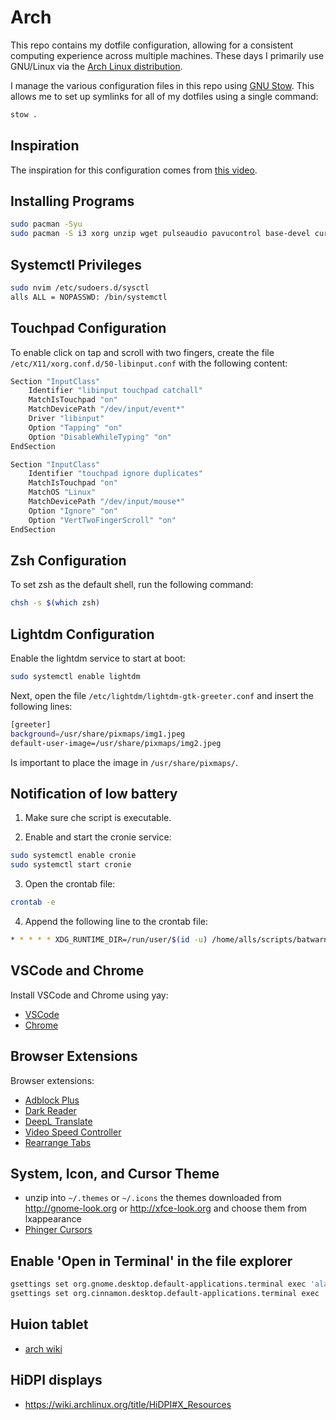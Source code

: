 # Arch

This repo contains my dotfile configuration, allowing for a consistent computing experience across multiple machines.
These days I primarily use GNU/Linux via the [Arch Linux distribution](https://archlinux.org).

I manage the various configuration files in this repo using [GNU Stow](https://www.gnu.org/software/stow/).  This allows me to set up symlinks for all of my dotfiles using a single command:

```bash
stow .
```

## Inspiration

The inspiration for this configuration comes from [this video](https://www.youtube.com/watch?v=y6XCebnB9gs).

## Installing Programs

```bash
sudo pacman -Syu
sudo pacman -S i3 xorg unzip wget pulseaudio pavucontrol base-devel curl nemo flameshot lightdm lightdm-gtk-greeter telegram-desktop gnu-free-fonts ttf-font-awesome ttf-jetbrains-mono-nerd ttf-liberation noto-fonts-emoji firefox lxappearance zsh eog evince vlc bat xclip brightnessctl playerctl nitrogen alsa-utils xournalpp blueman neovim cronie dunst eza man-db git fastfetch dmenu stow arandr network-manager-applet
```

## Systemctl Privileges

```bash
sudo nvim /etc/sudoers.d/sysctl
alls ALL = NOPASSWD: /bin/systemctl
```

## Touchpad Configuration
To enable click on tap and scroll with two fingers, create the file
`/etc/X11/xorg.conf.d/50-libinput.conf` with the following content:

```bash
Section "InputClass"
    Identifier "libinput touchpad catchall"
    MatchIsTouchpad "on"
    MatchDevicePath "/dev/input/event*"
    Driver "libinput"
    Option "Tapping" "on"
    Option "DisableWhileTyping" "on"
EndSection

Section "InputClass"
    Identifier "touchpad ignore duplicates"
    MatchIsTouchpad "on"
    MatchOS "Linux"
    MatchDevicePath "/dev/input/mouse*"
    Option "Ignore" "on"
    Option "VertTwoFingerScroll" "on"
EndSection
```

## Zsh Configuration
To set zsh as the default shell, run the following command:
```bash
chsh -s $(which zsh)
```

## Lightdm Configuration

Enable the lightdm service to start at boot:
```bash
sudo systemctl enable lightdm
```

Next, open the file `/etc/lightdm/lightdm-gtk-greeter.conf` and insert the following lines:
```bash
[greeter]
background=/usr/share/pixmaps/img1.jpeg
default-user-image=/usr/share/pixmaps/img2.jpeg
```
Is important to place the image in `/usr/share/pixmaps/`.

## Notification of low battery
1. Make sure che script is executable.

2. Enable and start the cronie service:
```bash
sudo systemctl enable cronie
sudo systemctl start cronie
```
3. Open the crontab file:
```bash
crontab -e
```
4. Append the following line to the crontab file:
```bash
* * * * * XDG_RUNTIME_DIR=/run/user/$(id -u) /home/alls/scripts/batwarn.sh
```

## VSCode and Chrome
Install VSCode and Chrome using yay:
- [VSCode](https://aur.archlinux.org/packages/visual-studio-code-bin)
- [Chrome](https://aur.archlinux.org/packages/google-chrome)

## Browser Extensions
Browser extensions:

- [Adblock Plus](https://chromewebstore.google.com/detail/adblock-plus-free-ad-bloc/cfhdojbkjhnklbpkdaibdccddilifddb)
- [Dark Reader](https://chromewebstore.google.com/detail/dark-reader/eimadpbcbfnmbkopoojfekhnkhdbieeh)
- [DeepL Translate](https://chromewebstore.google.com/detail/deepl-translate/cofdbpoegempjloogbagkncekinflcnj)
- [Video Speed Controller](https://chrome.google.com/webstore/detail/video-speed-controller/nffaoalbilbmmfgbnbgppjihopabppdk)
- [Rearrange Tabs](https://chrome.google.com/webstore/detail/rearrange-tabs/ccnnhhnmpoffieppjjkhdakcoejcpbga)

## System, Icon, and Cursor Theme
- unzip into `~/.themes` or `~/.icons` the themes downloaded from http://gnome-look.org or http://xfce-look.org and choose them from lxappearance
- [Phinger Cursors](https://github.com/phisch/phinger-cursors)

## Enable 'Open in Terminal' in the file explorer
```bash
gsettings set org.gnome.desktop.default-applications.terminal exec 'alacritty'
gsettings set org.cinnamon.desktop.default-applications.terminal exec 'alacritty'
```

## Huion tablet
- [arch wiki](https://wiki.archlinux.org/title/Graphics_tablet#Installation)

## HiDPI displays
- https://wiki.archlinux.org/title/HiDPI#X_Resources

